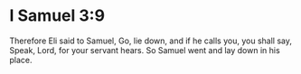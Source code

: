 # I Samuel 3:9

Therefore Eli said to Samuel, Go, lie down, and if he calls you, you shall say, Speak, Lord, for your servant hears. So Samuel went and lay down in his place.
